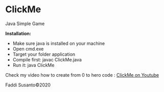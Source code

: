 # ClickMe

Java Simple Game

<b>Installation:</b>
<ul>
  <li>Make sure java is installed on your machine</li>
  <li>Open cmd.exe</li>
  <li>Target your folder application</li>
  <li>Compile first: javac ClickMe.java</li>
  <li>Run it: java ClickMe</li>
</ul>

Check my video how to create from 0 to hero code : <a href="https://youtu.be/SCbOviMd-c8">ClickMe on Youtube</a>

Faddi Susanto&copy;2020
